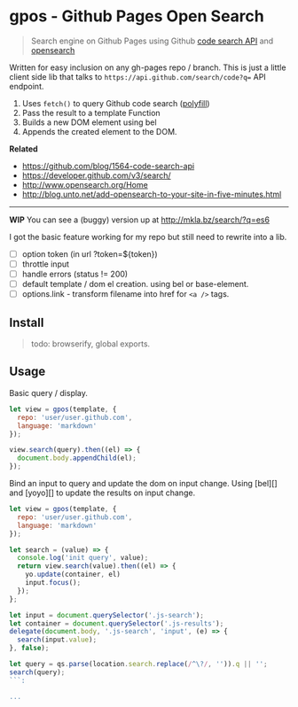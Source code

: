 # gpos - Github Pages Open Search

> Search engine on Github Pages using Github [code search
> API](https://github.com/blog/1564-code-search-api) and
> [opensearch](http://www.opensearch.org/Home)

Written for easy inclusion on any gh-pages repo / branch. This is just a little
client side lib that talks to `https://api.github.com/search/code?q=` API endpoint.

1. Uses `fetch()` to query Github code search
   ([polyfill](https://github.com/mklabs/polyfill))
2. Pass the result to a template Function
3. Builds a new DOM element using bel
4. Appends the created element to the DOM.

**Related**

- https://github.com/blog/1564-code-search-api
- https://developer.github.com/v3/search/
- http://www.opensearch.org/Home
- http://blog.unto.net/add-opensearch-to-your-site-in-five-minutes.html

---

**WIP** You can see a (buggy) version up at http://mkla.bz/search/?q=es6

I got the basic feature working for my repo but still need to rewrite into a lib.

- [ ] option token (in url ?token=${token})
- [ ] throttle input
- [ ] handle errors (status != 200)
- [ ] default template / dom el creation. using bel or base-element.
- [ ] options.link - transform filename into href for `<a />` tags.

## Install

> todo: browserify, global exports.

## Usage

Basic query / display.

```js
let view = gpos(template, {
  repo: 'user/user.github.com',
  language: 'markdown'
});

view.search(query).then((el) => {
  document.body.appendChild(el);
});
```

Bind an input to query and update the dom on input change. Using [bel][] and
[yoyo][] to update the results on input change.

```js
let view = gpos(template, {
  repo: 'user/user.github.com',
  language: 'markdown'
});

let search = (value) => {
  console.log('init query', value);
  return view.search(value).then((el) => {
    yo.update(container, el)
    input.focus();
  });
};

let input = document.querySelector('.js-search');
let container = document.querySelector('.js-results');
delegate(document.body, '.js-search', 'input', (e) => {
  search(input.value);
}, false);

let query = qs.parse(location.search.replace(/^\?/, '')).q || '';
search(query);
```:

...
